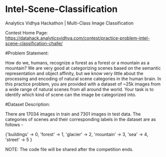 # Intel-Scene-Classification
Analytics Vidhya Hackathon | Multi-Class Image Classification

Contest Home Page: https://datahack.analyticsvidhya.com/contest/practice-problem-intel-scene-classification-challe/

#Problem Statement:

How do we, humans, recognize a forest as a forest or a mountain as a mountain? We are very good at categorizing scenes based on the semantic representation and object affinity, but we know very little about the processing and encoding of natural scene categories in the human brain. In this practice problem, you are provided with a dataset of ~25k images from a wide range of natural scenes from all around the world. Your task is to identify which kind of scene can the image be categorized into.

#Dataset Description:

There are 17034 images in train and 7301 images in test data. The categories of scenes and their corresponding labels in the dataset are as follows -

{'buildings' -> 0, 
'forest' -> 1,
'glacier' -> 2,
'mountain' -> 3,
'sea' -> 4,
'street' -> 5 }

NOTE:
The code file will be shared after the competition ends.
